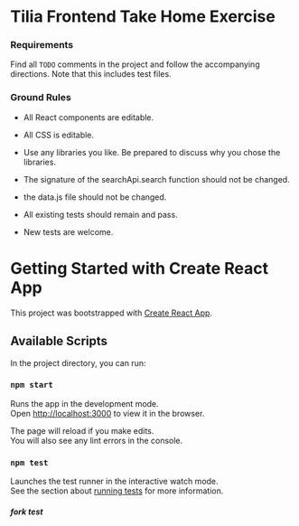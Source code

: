 # Tilia Frontend Take Home Exercise

### Requirements

Find all `TODO` comments in the project and follow the accompanying directions. Note that this includes test files.

### Ground Rules

-   All React components are editable.
-   All CSS is editable.
-   Use any libraries you like. Be prepared to discuss why you chose the libraries.

-   The signature of the searchApi.search function should not be changed.
-   the data.js file should not be changed.

-   All existing tests should remain and pass.
-   New tests are welcome.

# Getting Started with Create React App

This project was bootstrapped with [Create React App](https://github.com/facebook/create-react-app).

## Available Scripts

In the project directory, you can run:

### `npm start`

Runs the app in the development mode.\
Open [http://localhost:3000](http://localhost:3000) to view it in the browser.

The page will reload if you make edits.\
You will also see any lint errors in the console.

### `npm test`

Launches the test runner in the interactive watch mode.\
See the section about [running tests](https://facebook.github.io/create-react-app/docs/running-tests) for more information.


##### fork test
